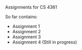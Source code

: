 Assignments for CS 4361

So far contains:
  - Assignment 1
  - Assignment 2
  - Assignment 3
  - Assignment 4 (Still in progress)
